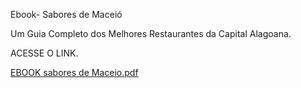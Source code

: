 
Ebook- Sabores de Maceió

Um Guia Completo dos Melhores Restaurantes da Capital Alagoana.

ACESSE O LINK.

[EBOOK sabores de Maceio.pdf](https://github.com/user-attachments/files/18491020/EBOOK.sabores.de.Maceio.pdf)



